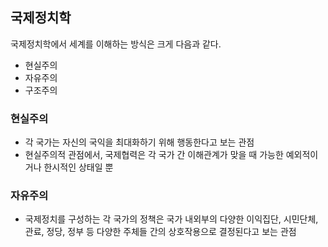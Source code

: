 
## 국제정치학

국제정치학에서 세계를 이해하는 방식은 크게 다음과 같다.
- 현실주의
- 자유주의
- 구조주의

### 현실주의
- 각 국가는 자신의 국익을 최대화하기 위해 행동한다고 보는 관점
- 현실주의적 관점에서, 국제협력은 각 국가 간 이해관계가 맞을 때 가능한 예외적이거나 한시적인 상태일 뿐

### 자유주의
- 국제정치를 구성하는 각 국가의 정책은 국가 내외부의 다양한 이익집단, 시민단체, 관료, 정당, 정부 등 다양한 주체들 간의 상호작용으로 결정된다고 보는 관점